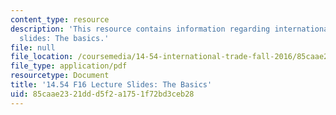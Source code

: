 ```yaml
---
content_type: resource
description: 'This resource contains information regarding international trade lecture
  slides: The basics.'
file: null
file_location: /coursemedia/14-54-international-trade-fall-2016/85caae2321ddd5f2a1751f72bd3ceb28_MIT14_54F16_Lecture_2.pdf
file_type: application/pdf
resourcetype: Document
title: '14.54 F16 Lecture Slides: The Basics'
uid: 85caae23-21dd-d5f2-a175-1f72bd3ceb28
---
```

